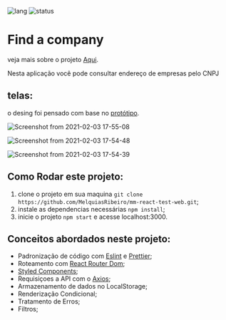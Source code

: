 ![lang](https://img.shields.io/badge/language-Javascript-yellow) ![status](https://img.shields.io/badge/Status-WIP-orange)
# Find a company
veja mais sobre o projeto [Aqui](http://find_a_company.surge.sh/).

Nesta aplicação você pode consultar endereço de empresas pelo CNPJ

## telas:
o desing foi pensado com base no [protótipo](https://projects.invisionapp.com/share/Q6T6JI44FTY#/screens/376025914).

![Screenshot from 2021-02-03 17-55-08](https://user-images.githubusercontent.com/54459438/106808491-37381480-6649-11eb-91c3-b83b869c99d1.png)

![Screenshot from 2021-02-03 17-54-48](https://user-images.githubusercontent.com/54459438/106808541-461ec700-6649-11eb-8f40-0f028fde2685.png)

![Screenshot from 2021-02-03 17-54-39](https://user-images.githubusercontent.com/54459438/106808563-4f0f9880-6649-11eb-9db8-1d18cf519fe4.png)


## Como Rodar este projeto:
1. clone o projeto em sua maquina ```git clone https://github.com/MelquiasRibeiro/mm-react-test-web.git```;
2. instale as dependencias necessárias ```npm install```;
3. inicie o projeto ```npm start``` e acesse localhost:3000.

## Conceitos abordados neste projeto:
+ Padronização de código com [Eslint](https://eslint.org/) e [Prettier](https://prettier.io/);
+ Roteamento com [React Router Dom](https://reacttraining.com/react-router/web/guides/quick-start);
+ [Styled Components](https://styled-components.com/);
+ Requisiçoes a API com o [Axios](https://www.npmjs.com/package/axios);
+ Armazenamento de dados no LocalStorage;
+ Renderização Condicional;
+ Tratamento de Erros;
+ Filtros;
